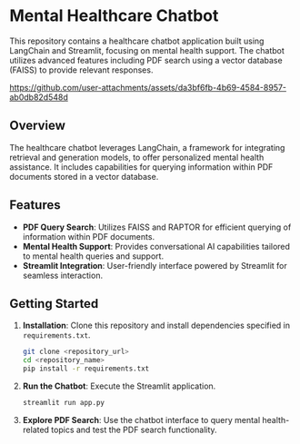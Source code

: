 # Mental Healthcare Chatbot

This repository contains a healthcare chatbot application built using LangChain and Streamlit, focusing on mental health support. The chatbot utilizes advanced features including PDF search using a vector database (FAISS) to provide relevant responses.

https://github.com/user-attachments/assets/da3bf6fb-4b69-4584-8957-ab0db82d548d

## Overview

The healthcare chatbot leverages LangChain, a framework for integrating retrieval and generation models, to offer personalized mental health assistance. It includes capabilities for querying information within PDF documents stored in a vector database.

## Features

- **PDF Query Search**: Utilizes FAISS and RAPTOR for efficient querying of information within PDF documents.
- **Mental Health Support**: Provides conversational AI capabilities tailored to mental health queries and support.
- **Streamlit Integration**: User-friendly interface powered by Streamlit for seamless interaction.

## Getting Started

1. **Installation**: Clone this repository and install dependencies specified in `requirements.txt`.

   ```bash
   git clone <repository_url>
   cd <repository_name>
   pip install -r requirements.txt
   ```

2. **Run the Chatbot**: Execute the Streamlit application.

   ```bash
   streamlit run app.py
   ```

3. **Explore PDF Search**: Use the chatbot interface to query mental health-related topics and test the PDF search functionality.

